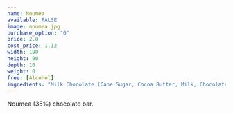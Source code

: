 ```yaml
---
name: Noumea
available: FALSE
image: noumea.jpg
purchase_option: "0"
price: 2.8
cost_price: 1.12
width: 190
height: 90
depth: 10
weight: 0
free: [Alcohol]
ingredients: "Milk Chocolate (Cane Sugar, Cocoa Butter, Milk, Chocolate Liquor)"
---
```

Noumea (35%) chocolate bar.